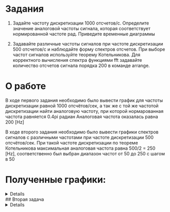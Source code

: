 # Задания

1. Задайте частоту дискретизации 1000 отсчетов/c.  Определите значение аналоговой частоты сигнала, которая соответствует нормированной частоте  рад. Приведите временные диаграммы 

2. Задавайте различные частоты сигналов при частоте дискретизации 500 отсчетов/с и наблюдайте форму спектров отсчетов.  При выборе частот сигналов используйте теорему Котельникова. Для корректного вычисления спектра функциями fft задавайте количество  отсчетов сигнала порядка 200 в команде arrange.

# О работе
В ходе первого задания необходимо было вывести график для частоты дискретизации равной 1000 отсчётов/сек, а так же с той же частотой дискретизации найти аналоговую частоту, при которой нормарованная частота равняется 0.4pi радиан
Аналоговая частота оказалась равна 200 [Hz]

В ходе второго задания необходимо было вывести графики спектров сигналов с различными частотами при частоте дискретизации 500 отсчётов/сек. При такой частоте дискретизации по теореме Котельникова максимальная аналоговая частота равна 500/2 = 250 [Hz], соответственно был выбран диапазон частот от 50 до 250 с шагом в 50
# Полученные графики:
<details>
  <img src="https://github.com/TheMightyOoze147/PlutoSDR_practise/blob/main/third_party/Spectre_Task_1/Freq%20200.0%20%5BHz%5D.png" name="200hz">
</details>
## Вторая задача
<details>
  <img src="https://github.com/TheMightyOoze147/PlutoSDR_practise/blob/main/third_party/Spectre_Task_2/Freq%2050%20%5BHz%5D.png" name="50hz">
  <img src="https://github.com/TheMightyOoze147/PlutoSDR_practise/blob/main/third_party/Spectre_Task_2/Freq%20100%20%5BHz%5D.png" name="100hz">
  <img src="https://github.com/TheMightyOoze147/PlutoSDR_practise/blob/main/third_party/Spectre_Task_2/Freq%20150%20%5BHz%5D.png" name="150hz">
  <img src="https://github.com/TheMightyOoze147/PlutoSDR_practise/blob/main/third_party/Spectre_Task_2/Freq%20200%20%5BHz%5D.png" name="200hz">
  <img src="https://github.com/TheMightyOoze147/PlutoSDR_practise/blob/main/third_party/Spectre_Task_2/Freq%20250%20%5BHz%5D.png" name="250hz">
</details>